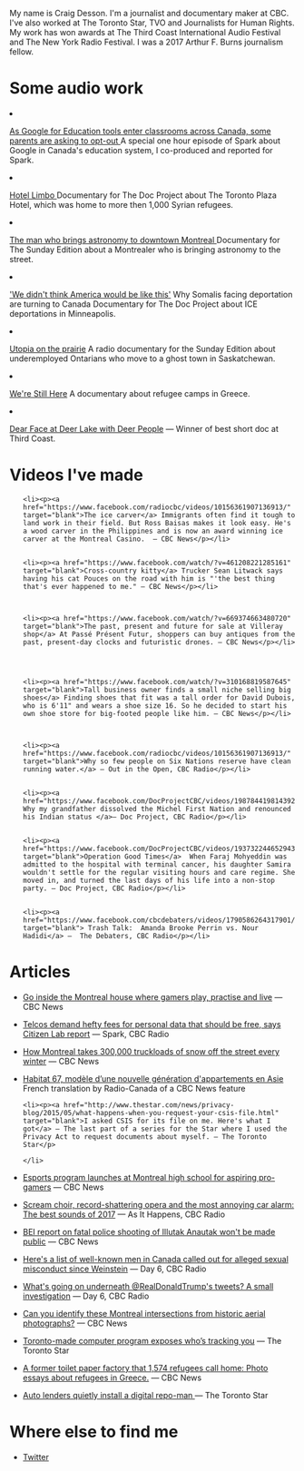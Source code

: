 <!--
**craigdesson/craigdesson** is a ✨ _special_ ✨ repository because its `README.md` (this file) appears on your GitHub profile.

Here are some ideas to get you started:

- 🔭 I’m currently working on ...
- 🌱 I’m currently learning ...
- 👯 I’m looking to collaborate on ...
- 🤔 I’m looking for help with ...
- 💬 Ask me about ...
- 📫 How to reach me: ...
- 😄 Pronouns: ...
- ⚡ Fun fact: ...
-->


	
<p>My name is Craig Desson. I'm a journalist and documentary maker at CBC. I've also worked at The Toronto Star, TVO and Journalists for Human Rights. My work has won awards at The Third Coast International Audio Festival and The New York Radio Festival. I was a 2017 Arthur F. Burns journalism fellow.</p>


<h1>Some audio work</h1>

	

<li><p><a href="http://www.cbc.ca/radio/spark/episode-401-1.4694935/as-google-for-education-tools-enter-classrooms-across-canada-some-parents-are-asking-to-opt-out-1.4694939" target="blank"> As Google for Education tools enter classrooms across Canada, some parents are asking to opt-out </a> A special one hour episode of Spark about Google in Canada's education system, I co-produced and reported for Spark. </p></li>


<li><p><a href="http://www.cbc.ca/radio/docproject/from-syria-to-life-at-the-hotel-limbo-1.3584664" target="blank">Hotel Limbo </a> Documentary for The Doc Project about The Toronto Plaza Hotel, which was home to more then 1,000 Syrian refugees. </p></li>




<li><p><a href="https://www.cbc.ca/radio/thesundayedition/the-sunday-edition-for-september-22-2019-1.5291065/the-man-who-brings-astronomy-to-downtown-montreal-1.5291212" target="blank">The man who brings astronomy to downtown Montreal </a> Documentary for The Sunday Edition about a Montrealer who is bringing astronomy to the street.</p></li>


<li><p><a href="http://www.cbc.ca/radio/docproject/we-didn-t-think-america-would-be-like-this-why-somalis-facing-deportation-are-turning-to-canada-1.4146750" target="blank"> 'We didn't think America would be like this'</a>  Why Somalis facing deportation are turning to Canada </a> Documentary for The Doc Project about ICE deportations in Minneapolis.</p></li>


<li><p><a href="http://www.cbc.ca/radio/thesundayedition/elegy-for-a-tree-putin-s-russia-the-visit-utopia-on-the-prairie-john-boyne-1.3001893/utopia-on-the-prairie-1.3001935" target="blank">Utopia on the prairie</a> A radio documentary for the Sunday Edition about underemployed Ontarians who move to a ghost town in Saskatchewan.</p></li>

	


<li><p><a href="http://www.cbc.ca/player/play/845137475890" target="blank"> We're Still Here</a> A documentary about refugee camps in Greece.</p></li>


<li><p><a href="http://thirdcoastfestival.org/explore/feature/dear-face-at-deer-lake-with-deer-people" target="blank">Dear Face at Deer Lake with Deer People</a> — Winner of best short doc at Third Coast.</p></li>





<h1>Videos I've made</h1>

<ul>



	<li><p><a href="https://www.facebook.com/radiocbc/videos/10156361907136913/" target="blank">The ice carver</a> Immigrants often find it tough to land work in their field. But Ross Baisas makes it look easy. He's a wood carver in the Philippines and is now an award winning ice carver at the Montreal Casino.  — CBC News</p></li>


	<li><p><a href="https://www.facebook.com/watch/?v=461208221285161" target="blank">Cross-country kitty</a> Trucker Sean Litwack says having his cat Pouces on the road with him is "'the best thing that's ever happened to me." — CBC News</p></li>



	<li><p><a href="https://www.facebook.com/watch/?v=669374663480720" target="blank">The past, present and future for sale at Villeray shop</a> At Passé Présent Futur, shoppers can buy antiques from the past, present-day clocks and futuristic drones. — CBC News</p></li>




	<li><p><a href="https://www.facebook.com/watch/?v=310168819587645" target="blank">Tall business owner finds a small niche selling big shoes</a> Finding shoes that fit was a tall order for David Dubois, who is 6'11" and wears a shoe size 16. So he decided to start his own shoe store for big-footed people like him. — CBC News</p></li>



	<li><p><a href="https://www.facebook.com/radiocbc/videos/10156361907136913/" target="blank">Why so few people on Six Nations reserve have clean running water.</a> — Out in the Open, CBC Radio</p></li>


	<li><p><a href="https://www.facebook.com/DocProjectCBC/videos/1987844198143922/"> Why my grandfather dissolved the Michel First Nation and renounced his Indian status </a>— Doc Project, CBC Radio</p></li>


	<li><p><a href="https://www.facebook.com/DocProjectCBC/videos/1937322446529431/" target="blank">Operation Good Times</a>  When Faraj Mohyeddin was admitted to the hospital with terminal cancer, his daughter Samira wouldn't settle for the regular visiting hours and care regime. She moved in, and turned the last days of his life into a non-stop party. — Doc Project, CBC Radio</p></li>


	<li><p><a href="https://www.facebook.com/cbcdebaters/videos/1790586264317901/" target="blank"> Trash Talk:  Amanda Brooke Perrin vs. Nour Hadidi</a> —  The Debaters, CBC Radio</p></li>


</ul>

<h1>Articles</h1>
<ul>

<li><p><a href="https://www.cbc.ca/news/canada/montreal/montreal-gaming-house-1.5129790">Go inside the Montreal house where gamers play, practise and live</a> — CBC News</p></li>


<li><p><a href="http://www.cbc.ca/news/a-former-toilet-paper-factory-that-1-574-refugees-call-home-1.3869907" target="blank">Telcos demand hefty fees for personal data that should be free, says Citizen Lab report</a> — Spark, CBC Radio</p></li>

<li><p><a href="https://www.cbc.ca/news/canada/montreal/how-montreal-takes-300-000-truckloads-of-snow-off-the-street-every-winter-1.5023619">How Montreal takes 300,000 truckloads of snow off the street every winter</a> — CBC News</p></li>

<li><p><a href="https://ici.radio-canada.ca/nouvelle/1285229/habitat-67-inspiration-construction-appartements-asie-ville-architecture">Habitat 67, modèle d’une nouvelle génération d'appartements en Asie </a> French translation by Radio-Canada of a CBC News feature</p></li>

	<li><p><a href="http://www.thestar.com/news/privacy-blog/2015/05/what-happens-when-you-request-your-csis-file.html" target="blank">I asked CSIS for its file on me. Here's what I got</a> — The last part of a series for the Star where I used the Privacy Act to request documents about myself. — The Toronto Star</p>
		
	</li>


<li><p><a href="https://www.cbc.ca/news/canada/montreal/esports-program-launches-at-montreal-high-school-for-aspiring-pro-gamers-1.4987114">Esports program launches at Montreal high school for aspiring pro-gamers</a> — CBC News</p></li>



<li><p><a href="https://www.cbc.ca/radio/asithappens/scream-choir-record-shattering-opera-and-the-most-annoying-car-alarm-the-best-sounds-of-2017-1.4458349" target="blank">Scream choir, record-shattering opera and the most annoying car alarm: The best sounds of 2017</a> — As It Happens, CBC Radio</p></li>



<li><p><a href="https://www.cbc.ca/news/canada/montreal/police-watchdog-report-on-anautak-shooting-won-t-be-made-public-1.4759659">BEI report on fatal police shooting of Illutak Anautak won't be made public</a> — CBC News</p></li>




<li><p><a href="www.cbc.ca/radio/day6/here-s-a-list-of-well-known-men-in-canada-called-out-for-alleged-sexual-misconduct-since-weinstein-1.4428132" target="blank">Here's a list of well-known men in Canada called out for alleged sexual misconduct since Weinstein</a> — Day 6, CBC Radio</p></li>




<li><p><a href="http://www.cbc.ca/radio/day6/episode-327-kellie-leitch-goes-viral-milo-yiannopoulos-takedown-saving-coral-reefs-and-more-1.4004459/what-s-going-on-underneath-realdonaldtrump-s-tweets-a-small-investigation-1.4004768" target="blank">What's going on underneath @RealDonaldTrump's tweets? A small investigation</a> — Day 6, CBC Radio</p></li>



<li><p><a href="https://www.cbc.ca/news/canada/montreal/can-you-identify-these-montreal-intersections-from-historic-aerial-photographs-1.4770386" target="blank">Can you identify these Montreal intersections from historic aerial photographs?</a> — CBC News</p></li>


<li><p><a href="https://www.thestar.com/business/tech_news/2015/01/28/toronto-made-computer-program-exposes-whos-tracking-you.html">Toronto-made computer program exposes who’s tracking you</a> — The Toronto Star</p></li>


<li><p><a href="http://www.cbc.ca/news/a-former-toilet-paper-factory-that-1-574-refugees-call-home-1.3869907" target="blank">A former toilet paper factory that 1,574 refugees call home: Photo essays about refugees in Greece.</a> — CBC News</p></li>


<li><p><a href="https://www.thestar.com/business/2015/01/14/auto_lenders_quietly_install_a_digital_repoman.html" target="blank">Auto lenders quietly install a digital repo-man </a> — The Toronto Star</p></li>



	


</ul>


<h1>Where else to find me</h1>
<ul>
	<li><p>
	<a href="http://www.twitter.com/craigdesson" target="blank">Twitter</a></p></li>

</ul>

